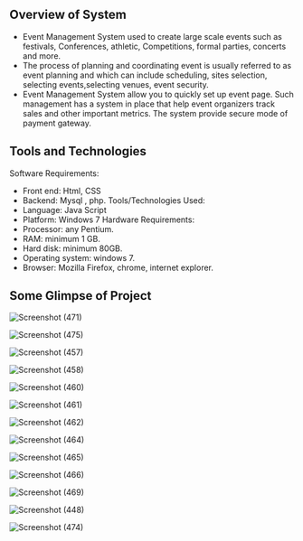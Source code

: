 ## Overview of System

- Event Management System used to create large scale events such as festivals, Conferences, athletic, Competitions, formal parties, concerts and more.
- The process of planning and coordinating event is usually referred to as event planning and which can include scheduling, sites selection, selecting events,selecting venues, event security.
- Event Management System allow you to quickly set up event page. Such management has a system in place that help event organizers track sales and other important metrics. The system provide secure mode of payment gateway. 

## Tools and Technologies

Software Requirements: 
  - Front end: Html, CSS 
  - Backend: Mysql , php. 
Tools/Technologies Used: 
  - Language: Java Script 
  - Platform: Windows 7 
Hardware Requirements: 
  - Processor: any Pentium. 
  - RAM: minimum 1 GB. 
  - Hard disk: minimum 80GB. 
  - Operating system: windows 7. 
  - Browser: Mozilla Firefox, chrome, internet explorer. 

## Some Glimpse of Project

![Screenshot (471)](https://user-images.githubusercontent.com/54711455/228135504-8c67c2d9-78e3-4a7e-bf04-5267550a01c3.png)


![Screenshot (475)](https://user-images.githubusercontent.com/54711455/228135618-6d7b14c5-e19e-4d70-898e-bbf523c13c5d.png)


![Screenshot (457)](https://user-images.githubusercontent.com/54711455/228135734-cfe6192b-1e0f-4a69-aefb-737321d8dff8.png)


![Screenshot (458)](https://user-images.githubusercontent.com/54711455/228135779-deb6f73f-2ef9-4d5c-9ba7-17d8bc45e5f9.png)


![Screenshot (460)](https://user-images.githubusercontent.com/54711455/228135833-fa8c05d0-2341-4b02-89b7-a7582605d6a5.png)


![Screenshot (461)](https://user-images.githubusercontent.com/54711455/228135932-6476911d-6c1e-479f-a799-5bb4da309c53.png)


![Screenshot (462)](https://user-images.githubusercontent.com/54711455/228135977-3fd0169c-1eeb-47b7-94ce-aec982f4f173.png)


![Screenshot (464)](https://user-images.githubusercontent.com/54711455/228136052-37ec7e9f-498b-404e-9ddc-1b76d64fe6cb.png)


![Screenshot (465)](https://user-images.githubusercontent.com/54711455/228136128-c91ec2e0-1aa1-42d6-a7fa-24ca5d39f005.png)


![Screenshot (466)](https://user-images.githubusercontent.com/54711455/228136197-3666156d-2a8b-4f78-8705-de051eecbfc3.png)


![Screenshot (469)](https://user-images.githubusercontent.com/54711455/228136319-e179e69c-c4f5-4487-8826-068e0beb949c.png)


![Screenshot (448)](https://user-images.githubusercontent.com/54711455/228136414-12dc8399-5e38-49b9-ab23-eb4e1ccc54d3.png)


![Screenshot (474)](https://user-images.githubusercontent.com/54711455/228136478-72f4abd9-18e8-4b43-b92d-fde6d14d2752.png)



